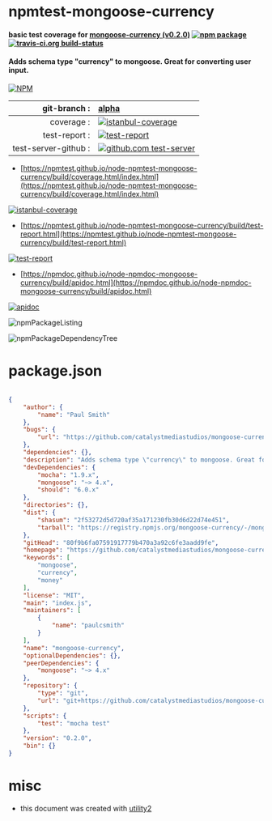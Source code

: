 # npmtest-mongoose-currency

#### basic test coverage for  [mongoose-currency (v0.2.0)](https://github.com/catalystmediastudios/mongoose-currency)  [![npm package](https://img.shields.io/npm/v/npmtest-mongoose-currency.svg?style=flat-square)](https://www.npmjs.org/package/npmtest-mongoose-currency) [![travis-ci.org build-status](https://api.travis-ci.org/npmtest/node-npmtest-mongoose-currency.svg)](https://travis-ci.org/npmtest/node-npmtest-mongoose-currency)

#### Adds schema type "currency" to mongoose. Great for converting user input.

[![NPM](https://nodei.co/npm/mongoose-currency.png?downloads=true&downloadRank=true&stars=true)](https://www.npmjs.com/package/mongoose-currency)

| git-branch : | [alpha](https://github.com/npmtest/node-npmtest-mongoose-currency/tree/alpha)|
|--:|:--|
| coverage : | [![istanbul-coverage](https://npmtest.github.io/node-npmtest-mongoose-currency/build/coverage.badge.svg)](https://npmtest.github.io/node-npmtest-mongoose-currency/build/coverage.html/index.html)|
| test-report : | [![test-report](https://npmtest.github.io/node-npmtest-mongoose-currency/build/test-report.badge.svg)](https://npmtest.github.io/node-npmtest-mongoose-currency/build/test-report.html)|
| test-server-github : | [![github.com test-server](https://npmtest.github.io/node-npmtest-mongoose-currency/GitHub-Mark-32px.png)](https://npmtest.github.io/node-npmtest-mongoose-currency/build/app/index.html) | | build-artifacts : | [![build-artifacts](https://npmtest.github.io/node-npmtest-mongoose-currency/glyphicons_144_folder_open.png)](https://github.com/npmtest/node-npmtest-mongoose-currency/tree/gh-pages/build)|

- [https://npmtest.github.io/node-npmtest-mongoose-currency/build/coverage.html/index.html](https://npmtest.github.io/node-npmtest-mongoose-currency/build/coverage.html/index.html)

[![istanbul-coverage](https://npmtest.github.io/node-npmtest-mongoose-currency/build/screenCapture.buildCi.browser.%252Ftmp%252Fbuild%252Fcoverage.lib.html.png)](https://npmtest.github.io/node-npmtest-mongoose-currency/build/coverage.html/index.html)

- [https://npmtest.github.io/node-npmtest-mongoose-currency/build/test-report.html](https://npmtest.github.io/node-npmtest-mongoose-currency/build/test-report.html)

[![test-report](https://npmtest.github.io/node-npmtest-mongoose-currency/build/screenCapture.buildCi.browser.%252Ftmp%252Fbuild%252Ftest-report.html.png)](https://npmtest.github.io/node-npmtest-mongoose-currency/build/test-report.html)

- [https://npmdoc.github.io/node-npmdoc-mongoose-currency/build/apidoc.html](https://npmdoc.github.io/node-npmdoc-mongoose-currency/build/apidoc.html)

[![apidoc](https://npmdoc.github.io/node-npmdoc-mongoose-currency/build/screenCapture.buildCi.browser.%252Ftmp%252Fbuild%252Fapidoc.html.png)](https://npmdoc.github.io/node-npmdoc-mongoose-currency/build/apidoc.html)

![npmPackageListing](https://npmtest.github.io/node-npmtest-mongoose-currency/build/screenCapture.npmPackageListing.svg)

![npmPackageDependencyTree](https://npmtest.github.io/node-npmtest-mongoose-currency/build/screenCapture.npmPackageDependencyTree.svg)



# package.json

```json

{
    "author": {
        "name": "Paul Smith"
    },
    "bugs": {
        "url": "https://github.com/catalystmediastudios/mongoose-currency/issues"
    },
    "dependencies": {},
    "description": "Adds schema type \"currency\" to mongoose. Great for converting user input.",
    "devDependencies": {
        "mocha": "1.9.x",
        "mongoose": "~> 4.x",
        "should": "6.0.x"
    },
    "directories": {},
    "dist": {
        "shasum": "2f53272d5d720af35a171230fb30d6d22d74e451",
        "tarball": "https://registry.npmjs.org/mongoose-currency/-/mongoose-currency-0.2.0.tgz"
    },
    "gitHead": "80f9b6fa07591917779b470a3a92c6fe3aadd9fe",
    "homepage": "https://github.com/catalystmediastudios/mongoose-currency",
    "keywords": [
        "mongoose",
        "currency",
        "money"
    ],
    "license": "MIT",
    "main": "index.js",
    "maintainers": [
        {
            "name": "paulcsmith"
        }
    ],
    "name": "mongoose-currency",
    "optionalDependencies": {},
    "peerDependencies": {
        "mongoose": "~> 4.x"
    },
    "repository": {
        "type": "git",
        "url": "git+https://github.com/catalystmediastudios/mongoose-currency.git"
    },
    "scripts": {
        "test": "mocha test"
    },
    "version": "0.2.0",
    "bin": {}
}
```



# misc
- this document was created with [utility2](https://github.com/kaizhu256/node-utility2)

